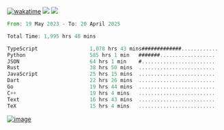 [![wakatime](https://wakatime.com/badge/user/00eead22-fb14-4dd0-ab8a-3625cafbd50d.svg)](https://wakatime.com/@00eead22-fb14-4dd0-ab8a-3625cafbd50d)
![](https://komarev.com/ghpvc/?username=flatypus)
![](https://pixel.flatypus.me/flatypus?type=tracker)
<!--START_SECTION:waka-->

```rust
From: 19 May 2023 - To: 20 April 2025

Total Time: 1,995 hrs 48 mins

TypeScript                 1,078 hrs 43 mins#############............   53.75 %
Python                     585 hrs 1 min   #######..................   29.15 %
JSON                       64 hrs 1 min    #........................   03.19 %
Rust                       38 hrs 50 mins  .........................   01.94 %
JavaScript                 25 hrs 15 mins  .........................   01.26 %
Dart                       22 hrs 26 mins  .........................   01.12 %
Go                         19 hrs 44 mins  .........................   00.98 %
C++                        19 hrs 4 mins   .........................   00.95 %
Text                       16 hrs 43 mins  .........................   00.83 %
TeX                        15 hrs 4 mins   .........................   00.75 %
```

<!--END_SECTION:waka-->
[<img alt="image" src="https://github.com/flatypus/flatypus/assets/68029599/0a302dc1-501c-43a0-ae8d-37ec4817f3bd">](https://flatypus.me)

